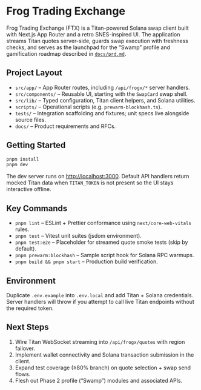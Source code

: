 # Frog Trading Exchange

Frog Trading Exchange (FTX) is a Titan-powered Solana swap client built with Next.js App Router and a retro SNES-inspired UI. The application streams Titan quotes server-side, guards swap execution with freshness checks, and serves as the launchpad for the “Swamp” profile and gamification roadmap described in [`docs/prd.md`](docs/prd.md).

## Project Layout

- `src/app/` – App Router routes, including `/api/frogx/*` server handlers.
- `src/components/` – Reusable UI, starting with the `SwapCard` swap shell.
- `src/lib/` – Typed configuration, Titan client helpers, and Solana utilities.
- `scripts/` – Operational scripts (e.g. `prewarm-blockhash.ts`).
- `tests/` – Integration scaffolding and fixtures; unit specs live alongside source files.
- `docs/` – Product requirements and RFCs.

## Getting Started

```bash
pnpm install
pnpm dev
```

The dev server runs on [http://localhost:3000](http://localhost:3000). Default API handlers return mocked Titan data when `TITAN_TOKEN` is not present so the UI stays interactive offline.

## Key Commands

- `pnpm lint` – ESLint + Prettier conformance using `next/core-web-vitals` rules.
- `pnpm test` – Vitest unit suites (jsdom environment).
- `pnpm test:e2e` – Placeholder for streamed quote smoke tests (skip by default).
- `pnpm prewarm:blockhash` – Sample script hook for Solana RPC warmups.
- `pnpm build && pnpm start` – Production build verification.

## Environment

Duplicate `.env.example` into `.env.local` and add Titan + Solana credentials. Server handlers will throw if you attempt to call live Titan endpoints without the required token.

## Next Steps

1. Wire Titan WebSocket streaming into `/api/frogx/quotes` with region failover.
2. Implement wallet connectivity and Solana transaction submission in the client.
3. Expand test coverage (≥80% branch) on quote selection + swap send flows.
4. Flesh out Phase 2 profile (“Swamp”) modules and associated APIs.
